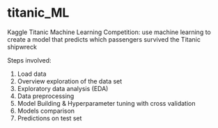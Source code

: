 # titanic_ML
Kaggle Titanic Machine Learning Competition: use machine learning to create a model that predicts which passengers survived the Titanic shipwreck

Steps involved:
1. Load data
2. Overview exploration of the data set
3. Exploratory data analysis (EDA)
4. Data preprocessing
5. Model Building & Hyperparameter tuning with cross validation
6. Models comparison
7. Predictions on test set
